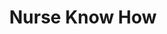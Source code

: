 ---
hackday: 26-london
title: Nurse Know How
summary: Empowering Nurses to share expertise through presentations, fostering continuous
  sharing of knowledge.
thumbnail: nurse_know_how.png
team:
- Sarah Ndebele
links:
  presentation: https://www.canva.com/design/DAF9tsFRXC8/Pasayugjk_IutRCk1hv_UA/view
  video: https://youtu.be/MqjNFoR-Shc
---